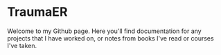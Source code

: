 # TraumaER

Welcome to my Github page. Here you'll find documentation for any projects that I have worked on, or
notes from books I've read or courses I've taken.